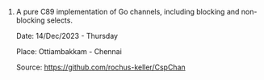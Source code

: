 1. A pure C89 implementation of Go channels, including blocking and non-blocking selects.

    Date: 14/Dec/2023 - Thursday
   
    Place: Ottiambakkam - Chennai
   
    Source: https://github.com/rochus-keller/CspChan
